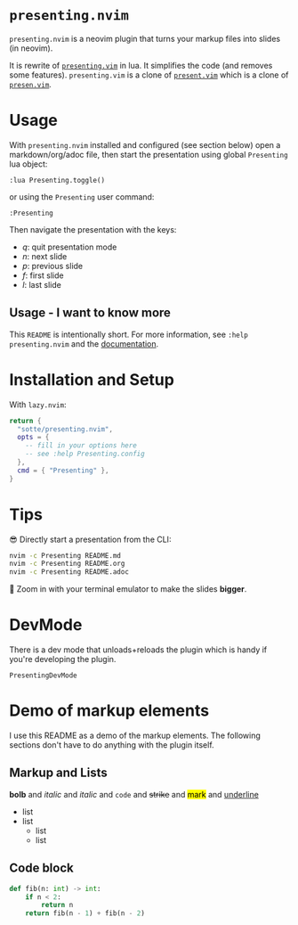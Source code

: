 # `presenting.nvim`

`presenting.nvim` is a neovim plugin that turns your markup
files into slides (in neovim).

It is rewrite of [`presenting.vim`](https://github.com/sotte/presenting.vim/) in lua.
It simplifies the code (and removes some features).
`presenting.vim` is a clone of [`present.vim`](https://github.com/pct/present.vim)
which is a clone of [`presen.vim`](https://github.com/sorah/presen.vim).

# Usage

With `presenting.nvim` installed and configured (see section below)
open a markdown/org/adoc file,
then start the presentation using global `Presenting` lua object:
```
:lua Presenting.toggle()
```
or using the `Presenting` user command:
```
:Presenting
```

Then navigate the presentation with the keys:
- *q*: quit presentation mode
- *n*: next slide
- *p*: previous slide
- *f*: first slide
- *l*: last slide


## Usage - I want to know more

This `README` is intentionally short.
For more information,
see `:help presenting.nvim`
and the [documentation](https://github.com/sotte/presenting.nvim/blob/main/doc/presenting.txt).


# Installation and Setup

With `lazy.nvim`:
```lua
return {
  "sotte/presenting.nvim",
  opts = {
    -- fill in your options here
    -- see :help Presenting.config
  },
  cmd = { "Presenting" },
}
```


# Tips

😎 Directly start a presentation from the CLI:

```bash
nvim -c Presenting README.md
nvim -c Presenting README.org
nvim -c Presenting README.adoc
```

🔬 Zoom in with your terminal emulator
to make the slides **bigger**.


# DevMode

There is a dev mode that unloads+reloads the plugin 
which is handy if you're developing the plugin.

````
PresentingDevMode
````


# Demo of markup elements

I use this README as a demo of the markup elements.
The following sections don't have to do anything with the plugin itself.


## Markup and Lists

**bolb** and *italic* and _italic_ and `code`
and ~~strike~~ and <mark>mark</mark> and <u>underline</u>

- list
- list
  - list
  - list

## Code block

```python
def fib(n: int) -> int:
    if n < 2:
        return n
    return fib(n - 1) + fib(n - 2)
```
